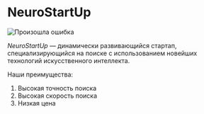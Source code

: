  # NeuroStartUp

 ![Произошла ошибка](https://netology-code.github.io/git-homeworks/introduction/assets/logo.png)

 *NeuroStartUp* — динамически развивающийся стартап, специализирующийся на поиске с использованием новейших технологий искусственного интеллекта.

 Наши преимущества:
 1. Высокая точность поиска
 2. Высокая скорость поиска
 3. Низкая цена